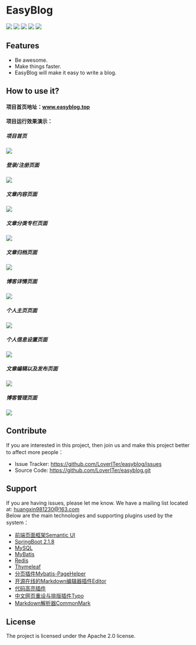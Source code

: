EasyBlog
======== 
![](https://img.shields.io/github/tag/pandao/editor.md.svg) 
![](https://img.shields.io/github/release/pandao/editor.md.svg) 
![](https://img.shields.io/bower/v/editor.md.svg)
![](https://camo.githubusercontent.com/b28cf4816a133c75598a4d5ba5e182b9be15b439/68747470733a2f2f696d672e736869656c64732e696f2f686578706d2f6c2f706c75672e7376673f7374796c653d666c61742d737175617265)
![](https://camo.githubusercontent.com/b74f0c55895a3e31913261c2933ce1233f69fefb/68747470733a2f2f696d672e736869656c64732e696f2f62616467652f626c6f672d2545352538442539412545352541452541322d6f72616e67652e7376673f7374796c653d666c61742d737175617265)
 
Features
--------
 
- Be awesome.
- Make things faster.
- EasyBlog will make it easy to write a blog.

How to use it?
------------
#### 项目首页地址：www.easyblog.top
#### 项目运行效果演示： 
##### 项目首页
<img src="http://image.easyblog.top/1581419401975088bf0a7-2215-4364-8343-7cb56dec4751.png">

##### 登录/注册页面
<img src="http://image.easyblog.top/15814197771404e2f80e8-c4d3-4156-bf3e-1b3578cf6161.jpg">

##### 文章内容页面
<img src="http://image.easyblog.top/158141986451400a9fde4-a91d-4850-a1e6-95ad455d2756.png">

##### 文章分类专栏页面
<img src="http://image.easyblog.top/158142018903330c50b98-a5e8-444b-92ec-789e1b6a489d.png" >

##### 文章归档页面
<img src="http://image.easyblog.top/15814203243294ed6e732-edcb-4604-b7fc-5d5d7a73bb2c.png" >

##### 博客详情页面
<img src="http://image.easyblog.top/1581420469583b059dab2-15a4-44a7-a96f-cdece5b88f8e.png" >

##### 个人主页页面
<img src="http://image.easyblog.top/15814205516631953da39-8f35-493c-9ac7-86ccfd28297f.png" >

##### 个人信息设置页面
<img src="http://image.easyblog.top/1581420657904c0357c2f-9391-426d-a1d0-05dae4ecd043.png" >


##### 文章编辑以及发布页面
<img src="http://image.easyblog.top/15814208027537f962c90-9fbd-4e0a-8a0e-ea4b31dc0291.png" >

##### 博客管理页面
<img src="http://image.easyblog.top/1581420877327788dfd73-0e33-4625-ad00-295b4b2f2cfe.png" >
 
Contribute
----------
If you are interested in this project, then join us and make this project better to affect more people：
 
- Issue Tracker: https://github.com/LoverITer/easyblog/issues
- Source Code: https://github.com/LoverITer/easyblog.git
 
Support
-------
 
If you are having issues, please let me know.
We have a mailing list located at: huangxin981230@163.com <br/>
Below are the main technologies and supporting plugins used by the system：
* [前端页面框架Semantic UI](https://onebugman.cn/semantic-ui/elements/button.php#-floated)
* [SpringBoot 2.1.8](https://docs.spring.io/spring-boot/docs/2.1.8.RELEASE/reference/html/)<br/>
* [MySQL](https://www.mysql.com/)
* [MyBatis](https://mybatis.org/mybatis-3/zh/index.html)
* [Redis](https://redis.io/)
* [Thymeleaf](https://www.thymeleaf.org/)
* [分页插件Mybatis-PageHelper](https://github.com/pagehelper/Mybatis-PageHelper)
* [开源在线的Markdown编辑器插件Editor](https://pandao.github.io/editor.md/)
* [代码高亮插件](https://github.com/PrismJS/prism)
* [中文网页重设与排版插件Typo](https://github.com/sofish/typo.css)
* [Markdown解析器CommonMark](https://github.com/atlassian/commonmark-java) 

License
-------
The project is licensed under the  Apache 2.0 license.